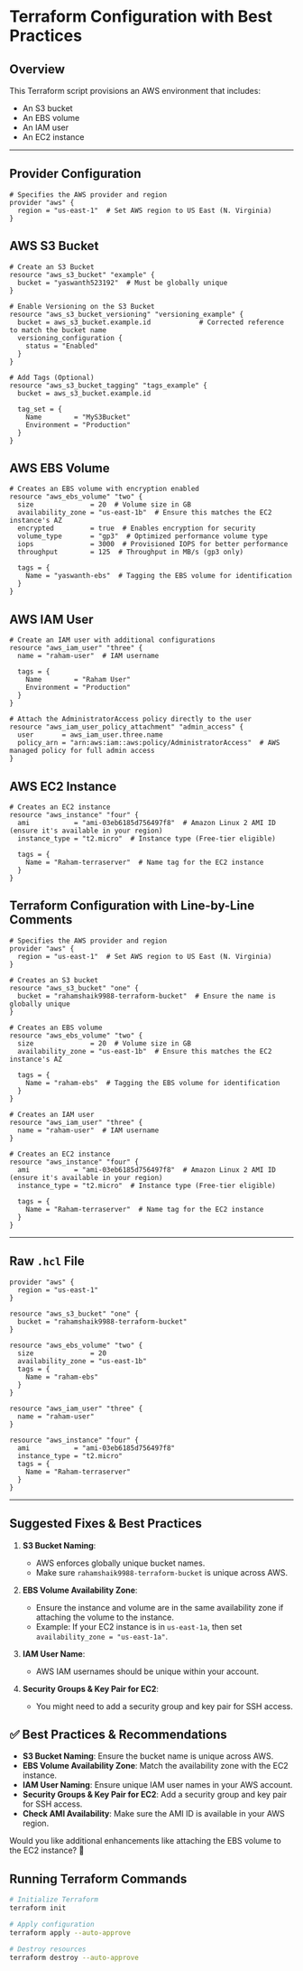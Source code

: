 # Terraform Configuration with Best Practices

## Overview
This Terraform script provisions an AWS environment that includes:
- An S3 bucket
- An EBS volume
- An IAM user
- An EC2 instance

---

## Provider Configuration
```hcl
# Specifies the AWS provider and region
provider "aws" {
  region = "us-east-1"  # Set AWS region to US East (N. Virginia)
}
```

## AWS S3 Bucket
```hcl
# Create an S3 Bucket
resource "aws_s3_bucket" "example" {
  bucket = "yaswanth523192"  # Must be globally unique
}

# Enable Versioning on the S3 Bucket
resource "aws_s3_bucket_versioning" "versioning_example" {
  bucket = aws_s3_bucket.example.id            # Corrected reference to match the bucket name
  versioning_configuration {
    status = "Enabled"
  }
}

# Add Tags (Optional)
resource "aws_s3_bucket_tagging" "tags_example" {
  bucket = aws_s3_bucket.example.id

  tag_set = {
    Name        = "MyS3Bucket"
    Environment = "Production"
  }
}
```

## AWS EBS Volume
```hcl
# Creates an EBS volume with encryption enabled
resource "aws_ebs_volume" "two" {
  size              = 20  # Volume size in GB
  availability_zone = "us-east-1b"  # Ensure this matches the EC2 instance's AZ
  encrypted         = true  # Enables encryption for security
  volume_type       = "gp3"  # Optimized performance volume type
  iops              = 3000  # Provisioned IOPS for better performance
  throughput        = 125  # Throughput in MB/s (gp3 only)

  tags = {
    Name = "yaswanth-ebs"  # Tagging the EBS volume for identification
  }
}

```

## AWS IAM User
```hcl
# Create an IAM user with additional configurations
resource "aws_iam_user" "three" {
  name = "raham-user"  # IAM username

  tags = {
    Name        = "Raham User"
    Environment = "Production"
  }
}

# Attach the AdministratorAccess policy directly to the user
resource "aws_iam_user_policy_attachment" "admin_access" {
  user       = aws_iam_user.three.name
  policy_arn = "arn:aws:iam::aws:policy/AdministratorAccess"  # AWS managed policy for full admin access
}
```

## AWS EC2 Instance
```hcl
# Creates an EC2 instance
resource "aws_instance" "four" {
  ami           = "ami-03eb6185d756497f8"  # Amazon Linux 2 AMI ID (ensure it's available in your region)
  instance_type = "t2.micro"  # Instance type (Free-tier eligible)

  tags = {
    Name = "Raham-terraserver"  # Name tag for the EC2 instance
  }
}
```



## Terraform Configuration with Line-by-Line Comments

```hcl
# Specifies the AWS provider and region
provider "aws" {
  region = "us-east-1"  # Set AWS region to US East (N. Virginia)
}

# Creates an S3 bucket
resource "aws_s3_bucket" "one" {
  bucket = "rahamshaik9988-terraform-bucket"  # Ensure the name is globally unique
}

# Creates an EBS volume
resource "aws_ebs_volume" "two" {
  size              = 20  # Volume size in GB
  availability_zone = "us-east-1b"  # Ensure this matches the EC2 instance's AZ

  tags = {
    Name = "raham-ebs"  # Tagging the EBS volume for identification
  }
}

# Creates an IAM user
resource "aws_iam_user" "three" {
  name = "raham-user"  # IAM username
}

# Creates an EC2 instance
resource "aws_instance" "four" {
  ami           = "ami-03eb6185d756497f8"  # Amazon Linux 2 AMI ID (ensure it's available in your region)
  instance_type = "t2.micro"  # Instance type (Free-tier eligible)

  tags = {
    Name = "Raham-terraserver"  # Name tag for the EC2 instance
  }
}
```

---

## Raw `.hcl` File

```hcl
provider "aws" {
  region = "us-east-1"
}

resource "aws_s3_bucket" "one" {
  bucket = "rahamshaik9988-terraform-bucket"
}

resource "aws_ebs_volume" "two" {
  size              = 20
  availability_zone = "us-east-1b"
  tags = {
    Name = "raham-ebs"
  }
}

resource "aws_iam_user" "three" {
  name = "raham-user"
}

resource "aws_instance" "four" {
  ami           = "ami-03eb6185d756497f8"
  instance_type = "t2.micro"
  tags = {
    Name = "Raham-terraserver"
  }
}
```

---

## Suggested Fixes & Best Practices
1. **S3 Bucket Naming**:
   - AWS enforces globally unique bucket names.
   - Make sure `rahamshaik9988-terraform-bucket` is unique across AWS.

2. **EBS Volume Availability Zone**:
   - Ensure the instance and volume are in the same availability zone if attaching the volume to the instance.
   - Example: If your EC2 instance is in `us-east-1a`, then set `availability_zone = "us-east-1a"`.

3. **IAM User Name**:
   - AWS IAM usernames should be unique within your account.

4. **Security Groups & Key Pair for EC2**:
   - You might need to add a security group and key pair for SSH access.

## ✅ Best Practices & Recommendations
- **S3 Bucket Naming**: Ensure the bucket name is unique across AWS.
- **EBS Volume Availability Zone**: Match the availability zone with the EC2 instance.
- **IAM User Naming**: Ensure unique IAM user names in your AWS account.
- **Security Groups & Key Pair for EC2**: Add a security group and key pair for SSH access.
- **Check AMI Availability**: Make sure the AMI ID is available in your AWS region.

Would you like additional enhancements like attaching the EBS volume to the EC2 instance? 🚀

## Running Terraform Commands
```sh
# Initialize Terraform
terraform init
```
```sh
# Apply configuration
terraform apply --auto-approve

```
```sh
# Destroy resources
terraform destroy --auto-approve
```



